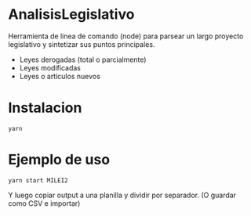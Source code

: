 # AnalisisLegislativo

Herramienta de linea de comando (node) para parsear un largo proyecto legislativo y sintetizar sus puntos principales.

* Leyes derogadas (total o parcialmente)
* Leyes modificadas
* Leyes o artículos nuevos

# Instalacion

```
yarn
```

# Ejemplo de uso

```
yarn start MILEI2
```

Y luego copiar output a una planilla y dividir por separador. (O guardar como CSV e importar)
